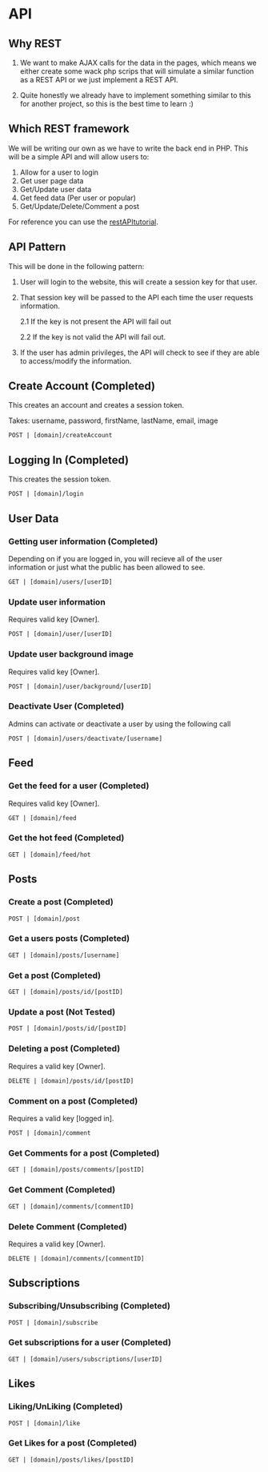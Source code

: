 # API

## Why REST

1. We want to make AJAX calls for the data in the pages, which means we either create some wack php scrips that will simulate a similar function as a REST API or we just implement a REST API. 

2. Quite honestly we already have to implement something similar to this for another project, so this is the best time to learn :)

## Which REST framework
We will be writing our own as we have to write the back end in PHP. This will be a simple API and will allow users to:

1. Allow for a user to login
2. Get user page data
3. Get/Update user data
4. Get feed data (Per user or popular)
5. Get/Update/Delete/Comment a post

For reference you can use the [restAPItutorial](https://www.restapitutorial.com).

## API Pattern

This will be done in the following pattern:

1. User will login to the website, this will create a session key for that user.

2. That session key will be passed to the API each time the user requests information. 
    
    2.1 If the key is not present the API will fail out
    
    2.2 If the key is not valid the API will fail out.

3. If the user has admin privileges, the API will check to see if they are able to access/modify the information.

## Create Account (Completed)
This creates an account and creates a session token.

Takes: username, password, firstName, lastName, email, image

```
POST | [domain]/createAccount
```

## Logging In (Completed)

This creates the session token.

```
POST | [domain]/login
```

## User Data

### Getting user information (Completed)
Depending on if you are logged in, you will recieve all of the user information or just what the public has been allowed to see.

```
GET | [domain]/users/[userID]
```

### Update user information

Requires valid key [Owner].

```
POST | [domain]/user/[userID]
``` 

### Update user background image

Requires valid key [Owner].

```
POST | [domain]/user/background/[userID]
```

### Deactivate User (Completed)

Admins can activate or deactivate a user by using the following call

```
POST | [domain]/users/deactivate/[username]
```

## Feed

### Get the feed for a user (Completed)

Requires valid key [Owner].

```
GET | [domain]/feed
```

### Get the hot feed (Completed)

```
GET | [domain]/feed/hot
```

## Posts

### Create a post (Completed)
```
POST | [domain]/post
```

### Get a users posts (Completed)

```
GET | [domain]/posts/[username]
```

### Get a post (Completed)

```
GET | [domain]/posts/id/[postID]
```

### Update a post (Not Tested)

```
POST | [domain]/posts/id/[postID]
```

### Deleting a post (Completed)

Requires a valid key [Owner].

```
DELETE | [domain]/posts/id/[postID]
```

### Comment on a post (Completed)

Requires a valid key [logged in].

```
POST | [domain]/comment
```

### Get Comments for a post (Completed)

```
GET | [domain]/posts/comments/[postID]
```

### Get Comment (Completed)

```
GET | [domain]/comments/[commentID]
```

### Delete Comment (Completed)

Requires a valid key [Owner].

```
DELETE | [domain]/comments/[commentID]
```

## Subscriptions

### Subscribing/Unsubscribing (Completed)
```
POST | [domain]/subscribe
```

### Get subscriptions for a user (Completed)
```
GET | [domain]/users/subscriptions/[userID]
```

## Likes

### Liking/UnLiking (Completed)
```
POST | [domain]/like
```

### Get Likes for a post (Completed)
```
GET | [domain]/posts/likes/[postID]
```